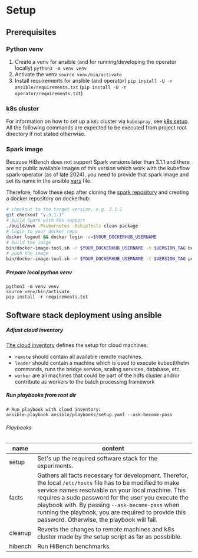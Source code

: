 # Setup

## Prerequisites

### Python venv
1. Create a venv for ansible (and for running/developing the operator locally) `python3 -m venv venv`
2. Activate the venv `source venv/bin/activate`
3. Install requirements for ansible (and operator) `pip install -U -r ansible/requirements.txt` (`pip install -U -r operator/requirements.txt`)

### k8s cluster

For information on how to set up a `k8s` cluster via `kubespray`, see [k8s setup](k8s_setup/README.md).
All the following commands are expected to be executed from project root directory if not stated otherwise.

### Spark image

Because HiBench does not support Spark versions later than 3.1.1 and there are no public available images of this 
version which work with the kubeflow spark-operator (as of late 2024), you need to provide that spark image and set its
name in the ansible [vars](vars.yaml) file.

Therefore, follow these step after cloning the [spark repository](https://github.com/apache/spark) and creating a 
docker repository on dockerhub:
```bash
# checkout to the target version, e.g. 3.1.1
git checkout "v.3.1.1"
# build Spark with k8s support
./build/mvn -Pkubernetes -DskipTests clean package
# login to your docker repo
docker logout && docker login -u=$YOUR_DOCKERHUB_USERNAME
# build the image
bin/docker-image-tool.sh -r $YOUR_DOCKERHUB_USERNAME -t $VERSION_TAG build
# push the image
bin/docker-image-tool.sh -r $YOUR_DOCKERHUB_USERNAME -t $VERSION_TAG push
```

##### Prepare local python venv
```shell
python3 -m venv venv
source venv/bin/activate
pip install -r requirements.txt
```

## Software stack deployment using ansible

##### Adjust cloud inventory

[The cloud inventory](cloud.yaml) defines the setup for cloud machines:
- `remote` should contain all available remote machines.
- `leader` should contain a machine which is used to execute kubectl/helm commands, runs the bridge service, 
scaling services, database, etc.
- `worker` are all machines that could be part of the hdfs cluster and/or contribute as workers to the batch processing 
framework

##### Run playbooks from root dir

```shell
# Run playbook with cloud inventory: 
ansible-playbook ansible/playbooks/setup.yaml --ask-become-pass
```

###### Playbooks 

| name    | content                                                                                                                                                                                                                                                                                                                                                                         |
|---------|---------------------------------------------------------------------------------------------------------------------------------------------------------------------------------------------------------------------------------------------------------------------------------------------------------------------------------------------------------------------------------|
| setup   | Set's up the required software stack for the experiments.                                                                                                                                                                                                                                                                                                                       |
| facts   | Gathers all facts necessary for development. Therefor, the local `/etc/hosts` file has to be modified to make service names resolvable on your local machine. This requires a sudo password for the user you execute the playbook with. By passing `--ask-become-pass` when running the playbook, you are required to provide this password. Otherwise, the playbook will fail. |
| cleanup | Reverts the changes to remote machines and k8s cluster made by the setup script as far as possbible.                                                                                                                                                                                                                                                                            |
| hibench | Run HiBench benchmarks.                                                                                                                                                                                                                                                                                                                                                         |
